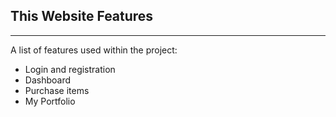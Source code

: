 
## This Website Features
***
A list of features used within the project:
* Login and registration
* Dashboard
* Purchase items
* My Portfolio